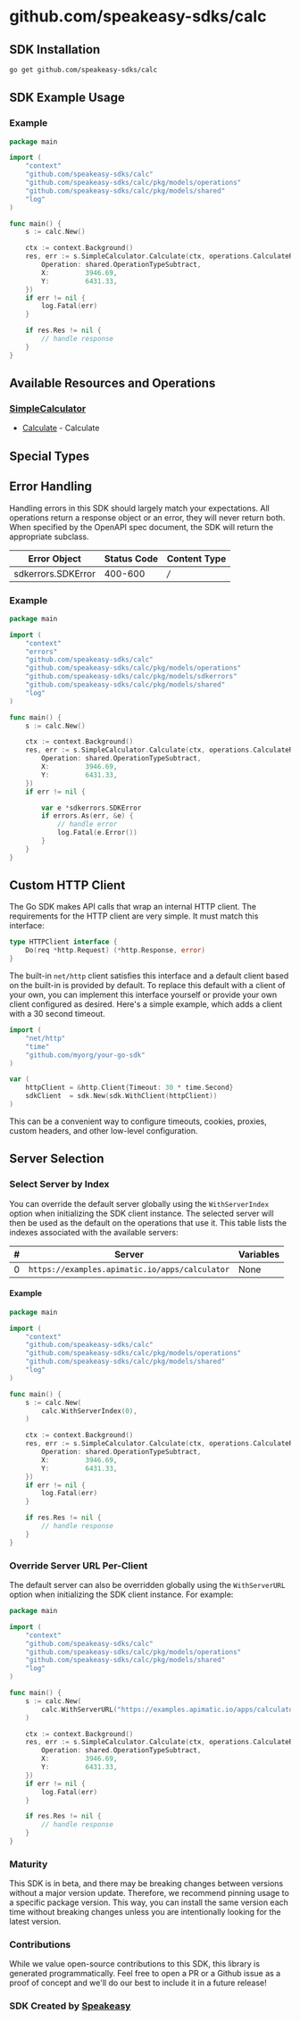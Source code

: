 # github.com/speakeasy-sdks/calc

<!-- Start SDK Installation [installation] -->
## SDK Installation

```bash
go get github.com/speakeasy-sdks/calc
```
<!-- End SDK Installation [installation] -->

<!-- Start SDK Example Usage [usage] -->
## SDK Example Usage

### Example

```go
package main

import (
	"context"
	"github.com/speakeasy-sdks/calc"
	"github.com/speakeasy-sdks/calc/pkg/models/operations"
	"github.com/speakeasy-sdks/calc/pkg/models/shared"
	"log"
)

func main() {
	s := calc.New()

	ctx := context.Background()
	res, err := s.SimpleCalculator.Calculate(ctx, operations.CalculateRequest{
		Operation: shared.OperationTypeSubtract,
		X:         3946.69,
		Y:         6431.33,
	})
	if err != nil {
		log.Fatal(err)
	}

	if res.Res != nil {
		// handle response
	}
}

```
<!-- End SDK Example Usage [usage] -->

<!-- Start Available Resources and Operations [operations] -->
## Available Resources and Operations

### [SimpleCalculator](docs/sdks/simplecalculator/README.md)

* [Calculate](docs/sdks/simplecalculator/README.md#calculate) - Calculate
<!-- End Available Resources and Operations [operations] -->







<!-- Start Special Types [types] -->
## Special Types
<!-- End Special Types [types] -->



<!-- Start Error Handling [errors] -->
## Error Handling

Handling errors in this SDK should largely match your expectations.  All operations return a response object or an error, they will never return both.  When specified by the OpenAPI spec document, the SDK will return the appropriate subclass.

| Error Object       | Status Code        | Content Type       |
| ------------------ | ------------------ | ------------------ |
| sdkerrors.SDKError | 400-600            | */*                |

### Example

```go
package main

import (
	"context"
	"errors"
	"github.com/speakeasy-sdks/calc"
	"github.com/speakeasy-sdks/calc/pkg/models/operations"
	"github.com/speakeasy-sdks/calc/pkg/models/sdkerrors"
	"github.com/speakeasy-sdks/calc/pkg/models/shared"
	"log"
)

func main() {
	s := calc.New()

	ctx := context.Background()
	res, err := s.SimpleCalculator.Calculate(ctx, operations.CalculateRequest{
		Operation: shared.OperationTypeSubtract,
		X:         3946.69,
		Y:         6431.33,
	})
	if err != nil {

		var e *sdkerrors.SDKError
		if errors.As(err, &e) {
			// handle error
			log.Fatal(e.Error())
		}
	}
}

```
<!-- End Error Handling [errors] -->



<!-- Start Custom HTTP Client [http-client] -->
## Custom HTTP Client

The Go SDK makes API calls that wrap an internal HTTP client. The requirements for the HTTP client are very simple. It must match this interface:

```go
type HTTPClient interface {
	Do(req *http.Request) (*http.Response, error)
}
```

The built-in `net/http` client satisfies this interface and a default client based on the built-in is provided by default. To replace this default with a client of your own, you can implement this interface yourself or provide your own client configured as desired. Here's a simple example, which adds a client with a 30 second timeout.

```go
import (
	"net/http"
	"time"
	"github.com/myorg/your-go-sdk"
)

var (
	httpClient = &http.Client{Timeout: 30 * time.Second}
	sdkClient  = sdk.New(sdk.WithClient(httpClient))
)
```

This can be a convenient way to configure timeouts, cookies, proxies, custom headers, and other low-level configuration.
<!-- End Custom HTTP Client [http-client] -->



<!-- Start Server Selection [server] -->
## Server Selection

### Select Server by Index

You can override the default server globally using the `WithServerIndex` option when initializing the SDK client instance. The selected server will then be used as the default on the operations that use it. This table lists the indexes associated with the available servers:

| # | Server | Variables |
| - | ------ | --------- |
| 0 | `https://examples.apimatic.io/apps/calculator` | None |

#### Example

```go
package main

import (
	"context"
	"github.com/speakeasy-sdks/calc"
	"github.com/speakeasy-sdks/calc/pkg/models/operations"
	"github.com/speakeasy-sdks/calc/pkg/models/shared"
	"log"
)

func main() {
	s := calc.New(
		calc.WithServerIndex(0),
	)

	ctx := context.Background()
	res, err := s.SimpleCalculator.Calculate(ctx, operations.CalculateRequest{
		Operation: shared.OperationTypeSubtract,
		X:         3946.69,
		Y:         6431.33,
	})
	if err != nil {
		log.Fatal(err)
	}

	if res.Res != nil {
		// handle response
	}
}

```


### Override Server URL Per-Client

The default server can also be overridden globally using the `WithServerURL` option when initializing the SDK client instance. For example:
```go
package main

import (
	"context"
	"github.com/speakeasy-sdks/calc"
	"github.com/speakeasy-sdks/calc/pkg/models/operations"
	"github.com/speakeasy-sdks/calc/pkg/models/shared"
	"log"
)

func main() {
	s := calc.New(
		calc.WithServerURL("https://examples.apimatic.io/apps/calculator"),
	)

	ctx := context.Background()
	res, err := s.SimpleCalculator.Calculate(ctx, operations.CalculateRequest{
		Operation: shared.OperationTypeSubtract,
		X:         3946.69,
		Y:         6431.33,
	})
	if err != nil {
		log.Fatal(err)
	}

	if res.Res != nil {
		// handle response
	}
}

```
<!-- End Server Selection [server] -->

<!-- Placeholder for Future Speakeasy SDK Sections -->



### Maturity

This SDK is in beta, and there may be breaking changes between versions without a major version update. Therefore, we recommend pinning usage
to a specific package version. This way, you can install the same version each time without breaking changes unless you are intentionally
looking for the latest version.

### Contributions

While we value open-source contributions to this SDK, this library is generated programmatically.
Feel free to open a PR or a Github issue as a proof of concept and we'll do our best to include it in a future release!

### SDK Created by [Speakeasy](https://docs.speakeasyapi.dev/docs/using-speakeasy/client-sdks)
